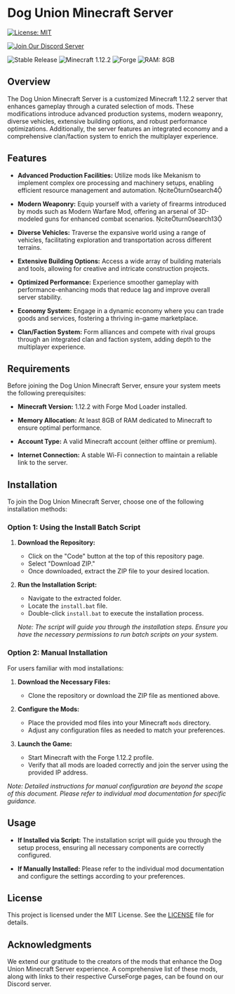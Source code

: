 # Dog Union Minecraft Server

[![License: MIT](https://img.shields.io/badge/License-MIT-yellow.svg)](https://opensource.org/licenses/MIT)

[![Join Our Discord Server](https://img.shields.io/badge/Discord-Join%20Us-7289DA?style=flat&logo=discord&logoColor=white)](https://discord.gg/fREmRmEUTv)

![Stable Release](https://img.shields.io/badge/Release-Stable-success)
![Minecraft 1.12.2](https://img.shields.io/badge/Minecraft-1.12.2-brightgreen)
![Forge](https://img.shields.io/badge/Mod%20Loader-Forge-FF6C37)
![RAM: 8GB](https://img.shields.io/badge/RAM-8GB-blue)

## Overview

The Dog Union Minecraft Server is a customized Minecraft 1.12.2 server that enhances gameplay through a curated selection of mods. These modifications introduce advanced production systems, modern weaponry, diverse vehicles, extensive building options, and robust performance optimizations. Additionally, the server features an integrated economy and a comprehensive clan/faction system to enrich the multiplayer experience.

## Features

- **Advanced Production Facilities:** Utilize mods like Mekanism to implement complex ore processing and machinery setups, enabling efficient resource management and automation. citeturn0search4

- **Modern Weaponry:** Equip yourself with a variety of firearms introduced by mods such as Modern Warfare Mod, offering an arsenal of 3D-modeled guns for enhanced combat scenarios. citeturn0search13

- **Diverse Vehicles:** Traverse the expansive world using a range of vehicles, facilitating exploration and transportation across different terrains.

- **Extensive Building Options:** Access a wide array of building materials and tools, allowing for creative and intricate construction projects.

- **Optimized Performance:** Experience smoother gameplay with performance-enhancing mods that reduce lag and improve overall server stability.

- **Economy System:** Engage in a dynamic economy where you can trade goods and services, fostering a thriving in-game marketplace.

- **Clan/Faction System:** Form alliances and compete with rival groups through an integrated clan and faction system, adding depth to the multiplayer experience.

## Requirements

Before joining the Dog Union Minecraft Server, ensure your system meets the following prerequisites:

- **Minecraft Version:** 1.12.2 with Forge Mod Loader installed.

- **Memory Allocation:** At least 8GB of RAM dedicated to Minecraft to ensure optimal performance.

- **Account Type:** A valid Minecraft account (either offline or premium).

- **Internet Connection:** A stable Wi-Fi connection to maintain a reliable link to the server.

## Installation

To join the Dog Union Minecraft Server, choose one of the following installation methods:

### Option 1: Using the Install Batch Script

1. **Download the Repository:**
   - Click on the "Code" button at the top of this repository page.
   - Select "Download ZIP."
   - Once downloaded, extract the ZIP file to your desired location.

2. **Run the Installation Script:**
   - Navigate to the extracted folder.
   - Locate the `install.bat` file.
   - Double-click `install.bat` to execute the installation process.

   *Note: The script will guide you through the installation steps. Ensure you have the necessary permissions to run batch scripts on your system.*

### Option 2: Manual Installation

For users familiar with mod installations:

1. **Download the Necessary Files:**
   - Clone the repository or download the ZIP file as mentioned above.

2. **Configure the Mods:**
   - Place the provided mod files into your Minecraft `mods` directory.
   - Adjust any configuration files as needed to match your preferences.

3. **Launch the Game:**
   - Start Minecraft with the Forge 1.12.2 profile.
   - Verify that all mods are loaded correctly and join the server using the provided IP address.

*Note: Detailed instructions for manual configuration are beyond the scope of this document. Please refer to individual mod documentation for specific guidance.*

## Usage

- **If Installed via Script:** The installation script will guide you through the setup process, ensuring all necessary components are correctly configured.

- **If Manually Installed:** Please refer to the individual mod documentation and configure the settings according to your preferences.

## License

This project is licensed under the MIT License. See the [LICENSE](LICENSE) file for details.

## Acknowledgments

We extend our gratitude to the creators of the mods that enhance the Dog Union Minecraft Server experience. A comprehensive list of these mods, along with links to their respective CurseForge pages, can be found on our Discord server. 
